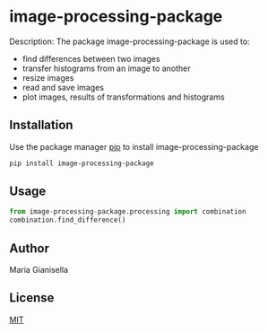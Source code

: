 # image-processing-package

Description: 
The package image-processing-package is used to:
- find differences between two images
- transfer histograms from an image to another
- resize images
- read and save images
- plot images, results of transformations and histograms

## Installation

Use the package manager [pip](https://pip.pypa.io/en/stable/) to install image-processing-package

```bash
pip install image-processing-package
```

## Usage

```python
from image-processing-package.processing import combination
combination.find_difference()
```

## Author
Maria Gianisella

## License
[MIT](https://choosealicense.com/licenses/mit/)
